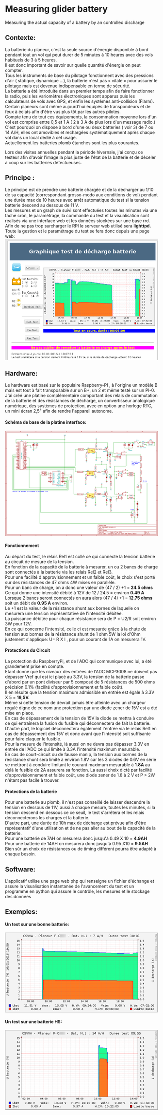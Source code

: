 Measuring glider battery
==
Measuring the actual capacity of a battery by an controlled discharge

Contexte:
--
La batterie du planeur, c'est la seule source d'énergie disponible à bord pendant tout un vol qui peut durer de 5 minutes à 10 heures avec des vols habituels de 3 à 5 heures.  
Il est donc important de savoir sur quelle quantité d'énergie on peut compter.  
Tous les instruments de base du pilotage fonctionnent avec des pressions d'air ( statique, dynamique   …), la batterie n'est pas « vitale » pour assurer le pilotage mais est devenue indispensable en terme de sécurité.  
La batterie a été introduite dans un premier temps afin de faire fonctionner la radio, puis les variomètres électroniques sont apparus puis les calculateurs de vols avec GPS, et enfin les systèmes anti-collision (Flarm).  
Certain planeurs sont même aujourd'hui équipés de transpondeurs et de feux à éclats afin d'être vus plus tôt par les autres  pilotes.  
Compte tenu de tout ces équipements, la consommation moyenne lors d'un vol est comprise entre 0,5 et 1 A ( 2 à 3 A de plus lors d'un message radio.)  
C'est pourquoi on dispose à bord d'une ou deux batteries ( voir 3) de 7 ou 14 A/H, elles ont amovibles et rechargées systématiquement après chaque vol dans un local dédié à cet usage.  
Actuellement les batteries plomb étanches sont les plus courantes.  

Lors des visites annuelles pendant la période hivernale, j'ai conçu ce testeur afin d'avoir l'image la plus juste de l'état de la batterie et de déceler à coup sur les batteries défectueuses.

Principe :
--
Le principe est de prendre une batterie chargée et de la décharger au 1/10 de sa capacité (correspondant grosso-modo aux conditions de vol) pendant une durée max de 10 heures avec arrêt automatique du test si la tension batterie descend au dessous de 11 V.  
Les mesures et un graph de suivi sont effectuées toutes les minutes via une tache cron, le paramétrage, la commande du test et la visualisation sont réalisés via une interface web et les données stockées sur une base rrd.  
Afin de ne pas trop surcharger le RPI le serveur web utilisé sera **lighttpd.**  
Toute la gestion et le paramétrage du test se fera donc depuis une page web:  
![pageWeb](ex/testBatWebPage.png)  

Hardware:
--
Le hardware est basé sur le populaire Raspberry-PI , à l'origine un modèle B mais est tout à fait transposable sur un B+, un 2 et même testé sur un PI-0.
J'ai créé une platine complémentaire comportant des relais de commutation de la batterie et des résistances de décharge, un convertisseur analogique numérique, des systèmes de protection, avec en option une horloge RTC, un mini écran 2,5" afin de rendre l'appareil autonome.
#### Schéma de base de la platine interface:
![schéma TestBat Simplifié](ex/schemaTestBatSimpl.png)
#### Fonctionnement
Au départ du test, le relais Rel1 est collé ce qui connecte la tension batterie au circuit de mesure de la tension.  
En fonction de la capacité de la batterie à mesurer, un ou 2 bancs de charge sont connectés à la batterie via les relais Rel2 et Rel3.  
Pour une facilité d'approvisionnement et un faible coût, le choix s'est porté sur des résistances de 47 ohms 4W mises en parallèle.  
Pour un banc de charge, on a donc une valeur de (47 / 2) +1 = **24.5 ohms**  
Ce qui donne une intensité débité à 12V de 12 / 24.5 = environ **0.49 A**  
Lorsque 2 bancs seront connectés on aura alors (47 / 4) +1 = **12.75 ohms** soit un débit de **0.95 A** environ.  
Le +1 est la valeur de la résistance shunt aux bornes de laquelle on mesurera une tension représentative de l'intensité débitée.  
La puissance débitée pour chaque résistance sera de P = U2/R  soit environ 3W pour 12V.  
En ce qui concerne l'intensité, celle ci est mesurée grâce à la chute de tension aux bornes de la résistance shunt de 1 ohm 5W
la loi d'Ohm justement s'applique: U= R X I , pour un courant de 1A on mesurera 1V.  
#### Protections du Circuit
La protection du RaspberryPi, et de l'ADC qui communique avec lui, a été grandement prise en compte.  
Etant donné que les niveaux des entrées de l'ADC MCP3008 ne doivent pas dépasser Vref qui est ici placé au 3.3V, la tension de la batterie passe d'abord par un pont diviseur par 5 composé de 5 résistances de 500 ohms précision 0.1% (facilité d'approvisionnement et faible coût).  
Il en résulte que la tension maximum admissible en entrée est égale à 3.3V X 5 = **16,5V.**  
Même si cette tension de devrait jamais être atteinte avec un chargeur régulé digne de ce nom une protection par une diode zener de 15V est a été mise en place.  
En cas de dépassement de la tension de 15V la diode se mettra à conduire ce qui entraînera la fusion du fusible qui déconnectera de fait la batterie.  
D'autre part, le logiciel déconnectera également l'entrée via le relais Rel1 en cas de dépassement des 15V et donc avant que l'intensité soit suffisante pour faire claquer le fusible.  
Pour la mesure de l'intensité, là aussi on ne devra pas dépasser 3.3V en entrée de l'ADC ce qui limite à 3.3A l'intensité maximum mesurable.  
En cas de court-circuit ou de fausse manip, la tension aux bornes de la résistance shunt sera limité à environ 1.8V car les 3 diodes de 0.6V en série se mettront à conduire limitant le courant maximum mesurable à **1.8A** au delà le fusible de 2A assurera sa fonction.
La aussi choix dicté par facilité d'approvisionnement et faible coût, une diode zener de 1.8 à 2 V et P > 2W  n'étant pas facile à trouver.
#### Protections de la batterie
Pour une batterie au plomb,  il n'est pas conseillé de laisser descendre la tension en dessous de 11V, aussi à chaque mesure, toutes les minutes, si la tension descend en dessous ce ce seuil, le test s'arrêtera et les relais déconnecterons les charges et la batterie.  
D'autre part, une durée de 10h max de décharge est prévue afin d'être représentatif d'une utilisation et de ne pas aller au bout de la capacité de la batterie.  
Pour une batterie de 7AH on mesurera donc jusqu'à 0.49 X 10 = **4.9AH**  
Pour une batterie de 14AH on mesurera donc jusqu'à 0.95 X10 = **9.5AH**  
Bien sûr un choix de résistances ou de timing différent pourra être adapté à chaque besoin.  

Software:
--
L'applicatif utilise une page web php qui renseigne un fichier d'échange et assure la visualisation instantanée de l'avancement du test  et  un programme en python qui assure le contrôle, les mesures et le stockage des données

Exemples:
--
#### Un test sur une bonne batterie:
![Test OK](ex/batOk.png)


#### Un test sur une batterie HS:

![Test OK](ex/batKo.png)

